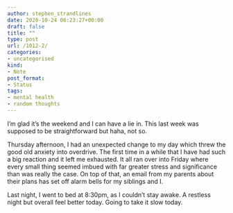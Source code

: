 ```yaml
---
author: stephen_strandlines
date: 2020-10-24 06:23:27+00:00
draft: false
title: ""
type: post
url: /1012-2/
categories:
- uncategorised
kind:
- Note
post_format:
- Status
tags:
- mental health
- random thoughts
---
```


I’m glad it’s the weekend and I can have a lie in. This last week was supposed to be straightforward but haha, not so.

Thursday afternoon, I had an unexpected change to my day which threw the good old anxiety into overdrive. The first time in a while that I have had such a big reaction and it left me exhausted. It all ran over into Friday where every small thing seemed imbued with far greater stress and significance than was really the case. On top of that, an email from my parents about their plans has set off alarm bells for my siblings and I.

Last night, I went to bed at 8:30pm, as I couldn’t stay awake. A restless night but overall feel better today. Going to take it slow today.
